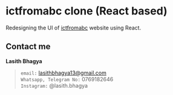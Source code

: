 # ictfromabc clone (React based)
Redesigning the UI of [ictfromabc](https://ictfromabc.com) website using React.

## Contact me
**Lasith Bhagya**
> `email:` lasithbhagya13@gmail.com<br>
> `Whatsapp, Telegram No:` 0769182646<br>
> `Instagram:` @lasith.bhagya
